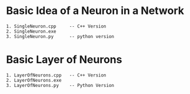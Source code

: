 
# Basic Idea of a Neuron in a Network 
    1. SingleNeuron.cpp     -- C++ Version
    2. SingleNeuron.exe
    3. SingleNeuron.py      -- python version

# Basic Layer of Neurons
    1. LayerOfNeurons.cpp   -- C++ Version
    2. LayerOfNeurons.exe
    3. LayerOfNeurons.py    -- Python Version